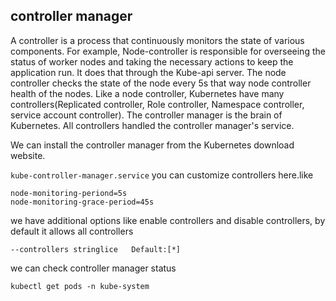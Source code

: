 ## controller manager

A controller is a process that continuously monitors the state of various components. For example, Node-controller is responsible for overseeing the status of worker nodes and taking the necessary actions to keep the application run. It does that through the Kube-api server. The node controller checks the state of the node every 5s that way node controller health of the nodes. Like a node controller, Kubernetes have many controllers(Replicated controller, Role controller, Namespace controller, service account controller). The controller manager is the brain of Kubernetes. All controllers handled the controller manager's service. 

We can install the controller manager from the Kubernetes download website.

`kube-controller-manager.service` you can customize controllers here.like 
```
node-monitoring-periond=5s
node-monitoring-grace-period=45s  
```

 we have additional options like enable controllers and disable controllers, by default it allows all controllers

`--controllers stringlice   Default:[*]`

we can check controller manager status

`kubectl get pods -n kube-system`

